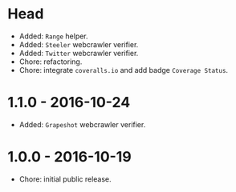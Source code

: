 # Head

- Added: `Range` helper.
- Added: `Steeler` webcrawler verifier.
- Added: `Twitter` webcrawler verifier.
- Chore: refactoring.
- Chore: integrate `coveralls.io` and add badge `Coverage Status`.

# 1.1.0 - 2016-10-24

- Added: `Grapeshot` webcrawler verifier.

# 1.0.0 - 2016-10-19
 
- Chore: initial public release.
